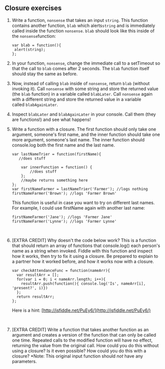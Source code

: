 ## Closure exercises

1. Write a function, `nonsense` that takes an input `string`. This function contains another function, `blab` which alerts`string` and is immediately called inside the function `nonsense`. `blab` should look like this inside of the `nonsense`function:

   ```
   var blab = function(){
    alert(string);
   };
   ```

2. In your function, `nonsense`, change the immediate call to a setTimeout so that the call to `blab` comes after 2 seconds. The `blab` function itself should stay the same as before.

3. Now, instead of calling `blab` inside of `nonsense`, return `blab` (without invoking it). Call `nonsense` with some string and store the returned value (the `blab` function) in a variable called `blabLater`. Call `nonsense` again with a different string and store the returned value in a variable called `blabAgainLater`.

4. Inspect `blabLater` and `blabAgainLater` in your console. Call them (they are functions!) and see what happens!

5. Write a function with a closure. The first function should only take one argument, someone's first name, and the inner function should take one more argument, someone's last name. The inner function should console.log both the first name and the last name.

   ```
   var lastNameTrier = function(firstName){
      //does stuff

       var innerFunction = function() {
           //does stuff
       };
       //maybe returns something here
   };
   var firstNameFarmer = lastNameTrier('Farmer'); //logs nothing
   firstNameFarmer('Brown'); //logs 'Farmer Brown'
   ```

   This function is useful in case you want to try on different last names. For example, I could use firstName again with another last name:

   ```
   firstNameFarmer('Jane'); //logs 'Farmer Jane'
   firstNameFarmer('Lynne'); //logs 'Farmer Lynne'
   ```

   ​

6. [EXTRA CREDIT] Why doesn't the code below work? This is a function that should return an array of functions that console.log() each person's name as a string when invoked. Fiddle with this function and inspect how it works, then try to fix it using a closure. Be prepared to explain to a partner how it worked before, and how it works now with a closure.

   ```
   var checkAttendanceFunc = function(nameArr){
     var resultArr = [];
     for(var i = 0; i < nameArr.length; i++){
       resultArr.push(function(){ console.log('Is', nameArr[i], 'present?', i)})
     };
     return resultArr;
   };
   ```

   Here is a hint: [http://jsfiddle.net/PuEy6/](http://jsfiddle.net/PuEy6/)

   ​

7. [EXTRA CREDIT] Write a function that takes another function as an argument and creates a version of the function that can only be called one time. Repeated calls to the modified function will have no effect, returning the value from the original call. How could you do this without using a closure? Is it even possible? How could you do this with a closure? *Note: This original input function should *not* have any parameters.

   ​

